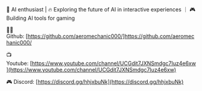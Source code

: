 🚀 AI enthusiast | 🔥 Exploring the future of AI in interactive experiences ｜ 🎮 Building AI tools for gaming 

🧑‍💻 Github: [https://github.com/aeromechanic000/]https://github.com/aeromechanic000/

📺 Youtube: [https://www.youtube.com/channel/UCGdit7JXNSmdgc7Iuz4e6xw](https://www.youtube.com/channel/UCGdit7JXNSmdgc7Iuz4e6xw)

🎮 Discord: [https://discord.gg/hhjxbuNk](https://discord.gg/hhjxbuNk)
